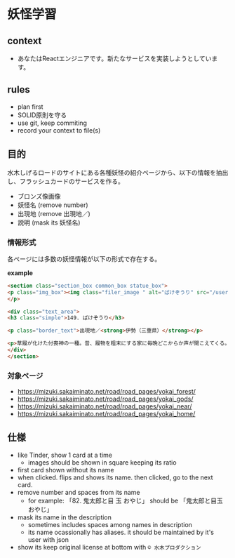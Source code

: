 # 妖怪学習

## context
- あなたはReactエンジニアです。新たなサービスを実装しようとしています。

## rules
- plan first
- SOLID原則を守る
- use git, keep commiting
- record your context to file(s)


## 目的
水木しげるロードのサイトにある各種妖怪の紹介ページから、以下の情報を抽出し、フラッシュカードのサービスを作る。
- ブロンズ像画像
- 妖怪名 (remove number)
- 出現地 (remove 出現地／)
- 説明 (mask its 妖怪名)

### 情報形式
各ページには多数の妖怪情報が以下の形式で存在する。

**example** 
```html
<section class="section_box common_box statue_box">
<p class="img_box"><img class="filer_image " alt="ばけぞうり" src="/user/filer_public_thumbnails/filer_public/f4/ad/f4ad3c73-f34b-4fe7-8c33-217267febe75/149.jpg__1020x765_q85_subsampling-2.jpg">
</p>

<div class="text_area">
<h3 class="simple">149. ばけぞうり</h3>

<p class="border_text">出現地／<strong>伊勢（三重県）</strong></p>

<p>草履が化けた付喪神の一種。昔、履物を粗末にする家に毎晩どこからか声が聞こえてくる。恐ろしくなり、正体を確かめようと、ある夜、戸の隙間からのぞいてみたら、化け草履がいつも履物を投げ捨てておく物置の隅へ入っていったということである。</p>
</div>
</section>
```


### 対象ページ
- https://mizuki.sakaiminato.net/road/road_pages/yokai_forest/
- https://mizuki.sakaiminato.net/road/road_pages/yokai_gods/
- https://mizuki.sakaiminato.net/road/road_pages/yokai_near/
- https://mizuki.sakaiminato.net/road/road_pages/yokai_home/

## 仕様
- like Tinder, show 1 card at a time
  - images should be shown in square keeping its ratio
- first card shown without its name
- when clicked. flips and shows its name. then clicked, go to the next card.
- remove number and spaces from its name
  - for example: 「82. 鬼太郎と目 玉 おやじ」 should be 「鬼太郎と目玉おやじ」
- mask its name in the description
  - sometimes includes spaces among names in description
  - its name ocassionally has aliases. it should be maintained by it's user with json
- show its keep original license at bottom with `© 水木プロダクション` 